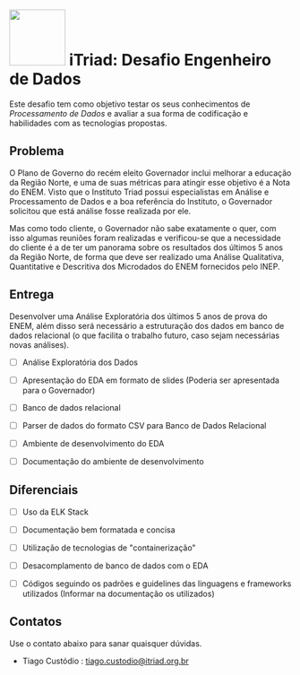 # <img src="https://pbs.twimg.com/media/DUU6AD-XUAATbSG.png" width=100> iTriad: Desafio Engenheiro de Dados

Este desafio tem como objetivo testar os seus conhecimentos de *Processamento de Dados* e avaliar a sua forma de codificação e habilidades com as tecnologias propostas.

## Problema

O Plano de Governo do recém eleito Governador inclui melhorar a educação da Região Norte, e uma de suas métricas para atingir esse objetivo é a Nota do ENEM. Visto que o Instituto Triad possui especialistas em Análise e Processamento de Dados e a boa referência do Instituto, o Governador solicitou que está análise fosse realizada por ele. 

Mas como todo cliente, o Governador não sabe exatamente o quer, com isso algumas reuniões foram realizadas e verificou-se que a necessidade do cliente é a de ter um panorama sobre os resultados dos últimos 5 anos da Região Norte, de forma que deve ser realizado uma Análise Qualitativa, Quantitative e Descritiva dos Microdados do ENEM fornecidos pelo INEP.

## Entrega

Desenvolver uma Análise Exploratória dos últimos 5 anos de prova do ENEM, além disso será necessário a estruturação dos dados em banco de dados relacional (o que facilita o trabalho futuro, caso sejam necessárias novas análises).

- [ ] Análise Exploratória dos Dados
- [ ] Apresentação do EDA em formato de slides (Poderia ser apresentada para o Governador)
- [ ] Banco de dados relacional
- [ ] Parser de dados do formato CSV para Banco de Dados Relacional
- [ ] Ambiente de desenvolvimento do EDA
- [ ] Documentação do ambiente de desenvolvimento


## Diferenciais

- [ ] Uso da ELK Stack
- [ ] Documentação bem formatada e concisa
- [ ] Utilização de tecnologias de "containerização"
- [ ] Desacomplamento de banco de dados com o EDA
- [ ] Códigos seguindo os padrões e guidelines das linguagens e frameworks utilizados (Informar na documentação os utilizados)


## Contatos

Use o contato abaixo para sanar quaisquer dúvidas.

* Tiago Custódio : [tiago.custodio@itriad.org.br](mailto:tiago.custodio@itriad.org.br)
